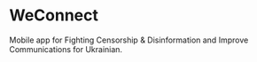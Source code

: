 # WeConnect
 Mobile app for Fighting Censorship & Disinformation and Improve Communications for Ukrainian.
